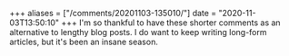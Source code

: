 +++
aliases = ["/comments/20201103-135010/"]
date = "2020-11-03T13:50:10"
+++
I'm so thankful to have these shorter comments as an alternative to lengthy blog posts. I do want to keep writing long-form articles, but it's been an insane season.

